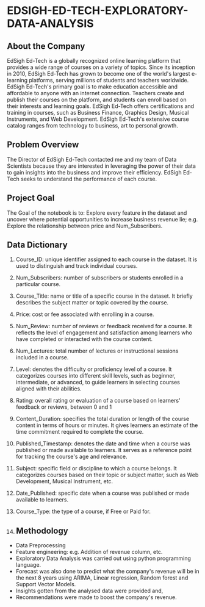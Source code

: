 # EDSIGH-ED-TECH-EXPLORATORY-DATA-ANALYSIS

## About the Company
EdSigh Ed-Tech is a globally recognized online learning platform that provides a wide range of courses on a variety of topics. Since its inception in 2010, EdSigh Ed-Tech has grown to become one of the world's largest e-learning platforms, serving millions of students and teachers worldwide.
EdSigh Ed-Tech's primary goal is to make education accessible and affordable to anyone with an internet connection. Teachers create and publish their courses on the platform, and students can enroll based on their interests and learning goals. EdSigh Ed-Tech offers certifications and training in courses, such as Business Finance, Graphics Design, Musical Instruments, and Web Development. EdSigh Ed-Tech's extensive course catalog ranges from technology to business, art to personal growth.

## Problem Overview
The Director of EdSigh Ed-Tech contacted me and my team of Data Scientists because they are interested in leveraging the power of their data to gain insights into the business and improve their efficiency. EdSigh Ed-Tech seeks to understand the performance of each course.

## Project Goal
The Goal of the notebook is to:
Explore every feature in the dataset and uncover where potential opportunities to increase business revenue lie; e.g. Explore the relationship between price and Num_Subscribers.

## Data Dictionary
1. Course_ID: unique identifier assigned to each course in the dataset. It is used to distinguish and track individual courses.
2. Num_Subscribers: number of subscribers or students enrolled in a particular course.
3. Course_Title: name or title of a specific course in the dataset. It briefly describes the subject matter or topic covered by the course.
4. Price: cost or fee associated with enrolling in a course.
5. Num_Review: number of reviews or feedback received for a course. It reflects the level of engagement and satisfaction among learners who have completed or interacted with the course content.
6. Num_Lectures: total number of lectures or instructional sessions included in a course.
7. Level: denotes the difficulty or proficiency level of a course. It categorizes courses into different skill levels, such as beginner, intermediate, or advanced, to guide learners in selecting courses aligned with their abilities.
8. Rating: overall rating or evaluation of a course based on learners' feedback or reviews, between 0 and 1
9. Content_Duration: specifies the total duration or length of the course content in terms of hours or minutes. It gives learners an estimate of the time commitment required to complete the course.
10. Published_Timestamp: denotes the date and time when a course was published or made available to learners. It serves as a reference point for tracking the course's age and relevance.
11. Subject: specific field or discipline to which a course belongs. It categorizes courses based on their topic or subject matter, such as Web Development, Musical Instrument, etc.
12. Date_Published: specific date when a course was published or made available to learners.
13. Course_Type: the type of a course, if Free or Paid for.

14. ## Methodology
- Data Preprocessing
- Feature engineering: e.g. Addition of revenue column, etc.
- Exploratory Data Analysis was carried out using python programming language.
- Forecast was also done to predict what the company's revenue will be in the next 8 years using ARIMA, Linear regression, Random forest and Support Vector Models.
- Insights gotten from the analysed data were provided and,
- Recommendations were made to boost the company's revenue.
